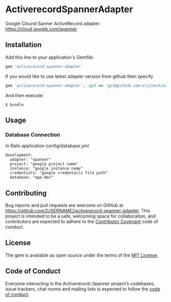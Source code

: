 # ActiverecordSpannerAdapter

Google Clound Sanner ActiveRecord adapter. https://cloud.google.com/spanner

## Installation

Add this line to your application's Gemfile:

```ruby
gem 'activerecord-spanner-adapter'
```

If you would like to use latest adapter version from github then specify

```ruby
gem 'activerecord-spanner-adapter', :git => 'git@github.com:orijtech/activerecord-spanner-adapter.git'
```

And then execute:

    $ bundle

## Usage

### Database Connection
In Rails application config/database.yml

```
development:
  adapter: "spanner"
  project: "google project name"
  instance: "google instance name"
  credentials: "google credentails file path"
  database: "app-dev"
```

## Contributing

Bug reports and pull requests are welcome on GitHub at https://github.com/[USERNAME]/activerecord-spanner-adapter. This project is intended to be a safe, welcoming space for collaboration, and contributors are expected to adhere to the [Contributor Covenant](http://contributor-covenant.org) code of conduct.

## License

The gem is available as open source under the terms of the [MIT License](https://opensource.org/licenses/MIT).

## Code of Conduct

Everyone interacting in the Activerecord::Spanner project’s codebases, issue trackers, chat rooms and mailing lists is expected to follow the [code of conduct](https://github.com/[USERNAME]/activerecord-spanner-adapter/blob/master/CODE_OF_CONDUCT.md).
